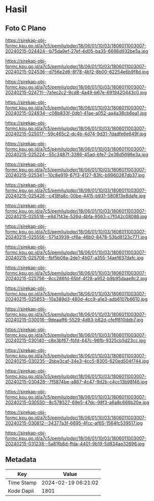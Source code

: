 # Hasil

## Foto C Plano

https://sirekap-obj-formc.kpu.go.id/a7c5/pemilu/pdpr/18/06/01/10/03/1806011003007-20240215-024424--b75da9ef-27ef-4d05-ba35-6686d932be5a.jpg

https://sirekap-obj-formc.kpu.go.id/a7c5/pemilu/pdpr/18/06/01/10/03/1806011003007-20240215-024536--d756e2d6-8f78-4b12-8b00-62254e6b9f8d.jpg

https://sirekap-obj-formc.kpu.go.id/a7c5/pemilu/pdpr/18/06/01/10/03/1806011003007-20240215-024711--7a1ec2c2-9cd8-4a49-b67e-6919420443c0.jpg

https://sirekap-obj-formc.kpu.go.id/a7c5/pemilu/pdpr/18/06/01/10/03/1806011003007-20240215-024834--c08b833f-0db1-41ae-a052-aa4a38cb6ea1.jpg

https://sirekap-obj-formc.kpu.go.id/a7c5/pemilu/pdpr/18/06/01/10/03/1806011003007-20240215-025017--59c465c2-dc4b-4d74-9d31-7dadfe6e649f.jpg

https://sirekap-obj-formc.kpu.go.id/a7c5/pemilu/pdpr/18/06/01/10/03/1806011003007-20240215-025224--55c3487f-3386-45ad-bfe7-2e36d5696e3a.jpg

https://sirekap-obj-formc.kpu.go.id/a7c5/pemilu/pdpr/18/06/01/10/03/1806011003007-20240215-025341--10c8e919-67f3-4127-83fc-b9960267db37.jpg

https://sirekap-obj-formc.kpu.go.id/a7c5/pemilu/pdpr/18/06/01/10/03/1806011003007-20240215-025426--c418fa8c-00be-4415-b931-580813e8dafe.jpg

https://sirekap-obj-formc.kpu.go.id/a7c5/pemilu/pdpr/18/06/01/10/03/1806011003007-20240215-025518--e947f43e-526d-4bfa-9563-c7f042c08086.jpg

https://sirekap-obj-formc.kpu.go.id/a7c5/pemilu/pdpr/18/06/01/10/03/1806011003007-20240215-025556--571d3939-cf6a-46b0-8478-53bd8123c771.jpg

https://sirekap-obj-formc.kpu.go.id/a7c5/pemilu/pdpr/18/06/01/10/03/1806011003007-20240215-025708--fbf5b08a-2de1-4b07-a355-14ae1637dafc.jpg

https://sirekap-obj-formc.kpu.go.id/a7c5/pemilu/pdpr/18/06/01/10/03/1806011003007-20240215-025756--8cc286fd-65bf-4f28-a952-b9b95daae8c2.jpg

https://sirekap-obj-formc.kpu.go.id/a7c5/pemilu/pdpr/18/06/01/10/03/1806011003007-20240215-025853--10a389d3-480d-4cc9-a1e3-adb6107b6610.jpg

https://sirekap-obj-formc.kpu.go.id/a7c5/pemilu/pdpr/18/06/01/10/03/1806011003007-20240215-030016--9deaaff6-5529-4d83-b62d-cfeff810ddb7.jpg

https://sirekap-obj-formc.kpu.go.id/a7c5/pemilu/pdpr/18/06/01/10/03/1806011003007-20240215-030140--c8e3bf67-fbfd-447c-96fb-9325cb5d23cc.jpg

https://sirekap-obj-formc.kpu.go.id/a7c5/pemilu/pdpr/18/06/01/10/03/1806011003007-20240215-030235--2bbe3caf-34e3-4cc5-8305-620ed504f744.jpg

https://sirekap-obj-formc.kpu.go.id/a7c5/pemilu/pdpr/18/06/01/10/03/1806011003007-20240215-030428--7f5874be-a887-4c47-9d2b-c4cc13b98f46.jpg

https://sirekap-obj-formc.kpu.go.id/a7c5/pemilu/pdpr/18/06/01/10/03/1806011003007-20240215-030550--8c578527-69e5-47dc-98f3-a6a8c666b20e.jpg

https://sirekap-obj-formc.kpu.go.id/a7c5/pemilu/pdpr/18/06/01/10/03/1806011003007-20240215-030812--34377a3f-6695-4fcc-af65-1564fc539517.jpg

https://sirekap-obj-formc.kpu.go.id/a7c5/pemilu/pdpr/18/06/01/10/03/1806011003007-20240215-031238--5a81fb8d-ffda-4401-9b19-5d834ae32696.jpg


## Metadata

| Key        | Value               |
| ---------- | ------------------- |
| Time Stamp | 2024-02-19 06:21:02 |
| Kode Dapil | 1801                |



